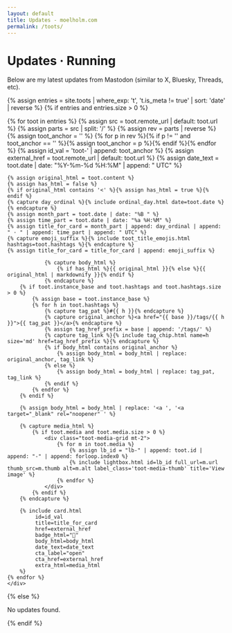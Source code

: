 ```yaml
---
layout: default
title: Updates - moelholm.com
permalink: /toots/
---
```


# Updates · Running
Below are my latest updates from Mastodon (similar to X, Bluesky, Threads, etc).

{% assign entries = site.toots | where_exp: 't', 't.is_meta != true' | sort: 'date' | reverse %}
{% if entries and entries.size > 0 %}
<div class="row list-cards">
	{% for toot in entries %}
		{% assign src = toot.remote_url | default: toot.url %}
		{% assign parts = src | split: '/' %}
		{% assign rev = parts | reverse %}
		{% assign toot_anchor = '' %}
		{% for p in rev %}{% if p != '' and toot_anchor == '' %}{% assign toot_anchor = p %}{% endif %}{% endfor %}
		{% assign id_val = 'toot-' | append: toot_anchor %}
		{% assign external_href = toot.remote_url | default: toot.url %}
		{% assign date_text = toot.date | date: "%Y-%m-%d %H:%M" | append: " UTC" %}

	{% assign original_html = toot.content %}
	{% assign has_html = false %}
	{% if original_html contains '<' %}{% assign has_html = true %}{% endif %}
	{% capture day_ordinal %}{% include ordinal_day.html date=toot.date %}{% endcapture %}
	{% assign month_part = toot.date | date: "%B " %}
	{% assign time_part = toot.date | date: "%a %H:%M" %}
	{% assign title_for_card = month_part | append: day_ordinal | append: " · " | append: time_part | append: " UTC" %}
	{% capture emoji_suffix %}{% include toot_title_emojis.html hashtags=toot.hashtags %}{% endcapture %}
	{% assign title_for_card = title_for_card | append: emoji_suffix %}

				{% capture body_html %}
					{% if has_html %}{{ original_html }}{% else %}{{ original_html | markdownify }}{% endif %}
				{% endcapture %}
		{% if toot.instance_base and toot.hashtags and toot.hashtags.size > 0 %}
			{% assign base = toot.instance_base %}
			{% for h in toot.hashtags %}
				{% capture tag_pat %}#{{ h }}{% endcapture %}
				{% capture original_anchor %}<a href="{{ base }}/tags/{{ h }}">{{ tag_pat }}</a>{% endcapture %}
				{% assign tag_href_prefix = base | append: '/tags/' %}
				{% capture tag_link %}{% include tag_chip.html name=h size='md' href=tag_href_prefix %}{% endcapture %}
				{% if body_html contains original_anchor %}
					{% assign body_html = body_html | replace: original_anchor, tag_link %}
				{% else %}
					{% assign body_html = body_html | replace: tag_pat, tag_link %}
				{% endif %}
			{% endfor %}
		{% endif %}

		{% assign body_html = body_html | replace: '<a ', '<a target="_blank" rel="noopener" ' %}

		{% capture media_html %}
			{% if toot.media and toot.media.size > 0 %}
				<div class="toot-media-grid mt-2">
					{% for m in toot.media %}
						{% assign lb_id = "lb-" | append: toot.id | append: "-" | append: forloop.index0 %}
						{% include lightbox.html id=lb_id full_url=m.url thumb_src=m.thumb alt=m.alt label_class='toot-media-thumb' title='View image' %}
					{% endfor %}
				</div>
			{% endif %}
		{% endcapture %}

		{% include card.html
			 id=id_val
			 title=title_for_card
			 href=external_href
			 badge_html="🐘"
			 body_html=body_html
			 date_text=date_text
			 cta_label="open"
			 cta_href=external_href
			 extra_html=media_html
		%}
	{% endfor %}
	</div>
{% else %}
<div class="row list-cards"><div class="col-md-12"><p>No updates found.</p></div></div>
{% endif %}
